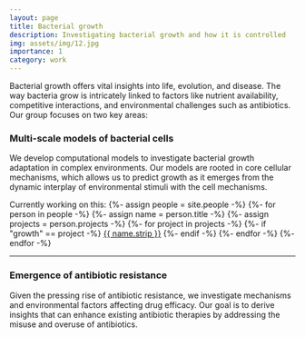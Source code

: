 ```yaml
---
layout: page
title: Bacterial growth
description: Investigating bacterial growth and how it is controlled
img: assets/img/12.jpg
importance: 1
category: work
---
```


Bacterial growth offers vital insights into life, evolution, and disease. The way bacteria grow is intricately linked 
to factors like nutrient availability, competitive interactions, and environmental challenges such as antibiotics. Our 
group focuses on two key areas:

### Multi-scale models of bacterial cells
We develop computational models to investigate bacterial growth adaptation in complex environments. Our models are 
rooted in core cellular mechanisms, which allows us to predict growth as it emerges from the dynamic interplay of 
environmental stimuli with the cell mechanisms.

<div>
<span> Currently working on this: </span>
{%- assign people = site.people -%}
{%- for person in people -%}
    {%- assign name = person.title -%}
    {%- assign projects = person.projects -%}
    {%- for project in projects -%}
        {%- if "growth" == project -%} <a class="nav-link" style="display:inline" href="{{ person.url }}">{{ name.strip }}</a> {%- endif -%}
    {%- endfor -%}
{%- endfor -%}
</div>

--------

### Emergence of antibiotic resistance
Given the pressing rise of antibiotic resistance, we investigate mechanisms and environmental factors affecting drug 
efficacy. Our goal is to derive insights that can enhance existing antibiotic therapies by addressing the misuse and 
overuse of antibiotics.